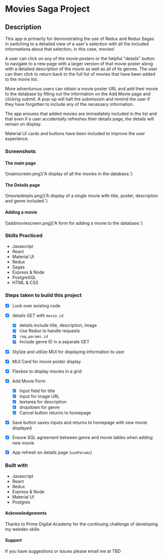 # Movies Saga Project

## Description

This app is primarily for demonstrating the use of Redux and Redux Sagas in switching to a detailed view of a user's selection with all the included informationa about that selection, in this case, movies!

A user can click on any of the movie posters or the helpful "details" button to navigate to a new page with a larger version of that movie poster along with a detailed description of the movie as well as all of its genres. The user can then click to return back to the full list of movies that have been added to the movie list.

More adventurous users can obtain a movie poster URL and add their movie to the database by filling out the information on the Add Movie page and clicking submit. A pop-up will halt the submission and remind the user if they have forgotten to include any of the necessary information.

The app ensures that added movies are immediately included in the list and that even if a user accidentally refreshes their details page, the details will remain on display.

Material UI cards and buttons have been included to improve the user experience.

### Screenshots
#### The main page
![mainscreen.png]('A display of all the movies in the database.')

#### The Details page
![moviedetails.png]('A display of a single movie with title, poster, description and genre included.')

#### Adding a movie
![addmoviescreen.png]('A form for adding a movie to the database.')

### Skills Practiced
- Javascript
- React
- Material UI
- Redux
- Sagas
- Express & Node
- PostgreSQL
- HTML & CSS

### Steps taken to build this project
- [x] Look over existing code
- [x] details GET with `movie.id`
	- [x] details include title, description, image
	- [x] Use Redux to handle requests
	- [x] `req.params.id`
    - [x] Include genre ID in a separate GET
- [x] Stylize and utilize MUI for displaying information to user
- [x] MUI Card for movie poster display
- [x] Flexbox to display movies in a grid

- [x] Add Movie Form
	- [x] Input field for title
	- [x] Input for image URL
	- [x] textarea for description
	- [x] dropdown for genre
	- [x] Cancel button returns to homepage
- [x] Save button saves inputs and returns to homepage with new movie displayed
- [x] Ensure SQL agreement between genre and movie tables when adding new movie
- [x] App refresh on details page (`useParams`)

### Built with
- Javascript
- React
- Redux
- Express & Node
- Material UI
- Postgres

#### Acknowledgements
Thanks to Prime Digital Academy for the continuing challenge of developing my webdev skills

#### Support
If you have suggestions or issues please email me at TBD